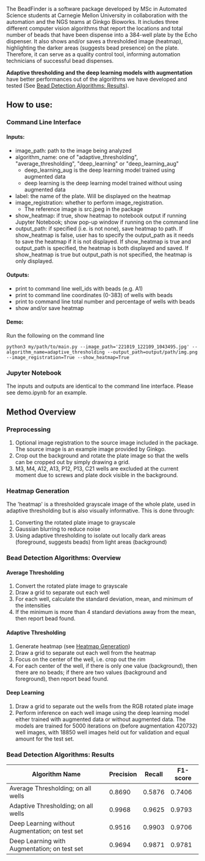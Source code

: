The BeadFinder is a software package developed by MSc in Automated Science students at Carnegie Mellon University in collaboration with the automation and the NGS teams at Ginkgo Bioworks. It includes three different computer vision algorithms that report the locations and total number of beads that have been dispense into a 384-well plate by the Echo dispenser. It also shows and/or saves a thresholded image (heatmap), highlighting the darker areas (suggests bead presence) on the plate. Therefore, it can serve as a quality control tool, informing automation technicians of successful bead dispenses.  

**Adaptive thresholding and the deep learning models with augmentation** have better performances out of the algorithms we have developed and tested (See [Bead Detection Algorithms: Results](#bead-detection-algorithms-results)). 

## How to use:
### Command Line Interface
#### Inputs:

- image_path: path to the image being analyzed
- algorithm_name: one of "adaptive_thresholding", "average_thresholding", "deep_learning" or "deep_learning_aug"
    - deep_learning_aug is the deep learning model trained using augmented data
    - deep learning is the deep learning model trained without using augmented data
- label: the name of the plate. Will be displayed on the heatmap
- image_registration: whether to perform image_registration. 
    - The reference image is src.jpeg in the package
- show_heatmap: if true, show heatmap to notebook output if running Jupyter Notebook; show pop-up window if running on the command line
- output_path: if specified (i.e. is not none), save heatmap to path. If show_heatmap is false, user has to specify the output_path as it needs to save the heatmap if it is not displayed. If show_heatmap is true and output_path is specified, the heatmap is both displayed and saved. If show_heatmap is true but output_path is not specified, the heatmap is only displayed.

#### Outputs:

- print to command line well_ids with beads (e.g. A1)
- print to command line coordinates (0-383) of wells with beads
- print to command line total number and percentage of wells with beads
- show and/or save heatmap

#### Demo:

Run the following on the command line

    python3 my/path/to/main.py --image_path='221019_122109_1043495.jpg' --algorithm_name=adaptive_thresholding --output_path=output/path/img.png --image_registration=True --show_heatmap=True


### Jupyter Notebook
The inputs and outputs are identical to the command line interface. Please see demo.ipynb for an example.


## Method Overview
### Preprocessing
1. Optional image registration to the source image included in the package. The source image is an example image provided by Ginkgo.
2. Crop out the background and rotate the plate image so that the wells can be cropped out by simply drawing a grid.
3. M3, M4, A12, A13, P12, P13, C21 wells are excluded at the current moment due to screws and plate dock visible in the background.
### Heatmap Generation
The 'heatmap' is a thresholded grayscale image of the whole plate, used in adaptive thresholding but is also visually informative. This is done through:
1. Converting the rotated plate image to grayscale
2. Gaussian blurring to reduce noise
3. Using adaptive thresholding to isolate out locally dark areas (foreground, suggests beads) from light areas (background)
### Bead Detection Algorithms: Overview
#### Average Thresholding
1. Convert the rotated plate image to grayscale
2. Draw a grid to separate out each well
3. For each well, calculate the standard deviation, mean, and minimum of the intensities
4. If the minimum is more than 4 standard deviations away from the mean, then report bead found.
#### Adaptive Thresholding
1. Generate heatmap (see [Heatmap Generation](#heatmap-generation))
2. Draw a grid to separate out each well from the heatmap
3. Focus on the center of the well, i.e. crop out the rim
4. For each center of the well, if there is only one value (background), then there are no beads; if there are two values (background and foreground), then report bead found.
#### Deep Learning
1. Draw a grid to separate out the wells from the RGB rotated plate image
2. Perform inference on each well image using the deep learning model either trained with augmented data or without augmented data. The models are trained for 5000 iterations on (before augmentation 420732) well images, with 18850 well images held out for validation and equal amount for the test set.
### Bead Detection Algorithms: Results
<table>
  <thead>
    <tr>
      <th>Algorithm Name</th>
      <th>Precision</th>
      <th>Recall</th>
      <th>F1-score</th>
    </tr>
  </thead>
  <tbody>
    <tr>
      <td>Average Thresholding; on all wells</td>
      <td>0.8690</td>
      <td>0.5876</td>
      <td>0.7406</td>
    </tr>
    <tr>
      <td>Adaptive Thresholding; on all wells</td>
      <td>0.9968</td>
      <td>0.9625</td>
      <td>0.9793</td>
    </tr>
    <tr>
      <td>Deep Learning without Augmentation; on test set</td>
      <td>0.9516</td>
      <td>0.9903</td>
      <td>0.9706</td>
    </tr>
    <tr>
      <td>Deep Learning with Augmentation; on test set</td>
      <td>0.9694</td>
      <td>0.9871</td>
      <td>0.9781</td>
    </tr>
  </tbody>
</table>